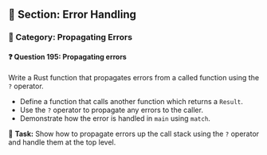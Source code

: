 ## 📘 Section: Error Handling  
### 🔹 Category: Propagating Errors  
#### ❓ Question 195: Propagating errors

Write a Rust function that propagates errors from a called function using the `?` operator.

- Define a function that calls another function which returns a `Result`.
- Use the `?` operator to propagate any errors to the caller.
- Demonstrate how the error is handled in `main` using `match`.

🔧 **Task:** Show how to propagate errors up the call stack using the `?` operator and handle them at the top level.
